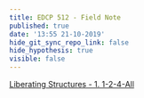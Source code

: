 ```yaml
---
title: EDCP 512 - Field Note
published: true
date: '13:55 21-10-2019'
hide_git_sync_repo_link: false
hide_hypothesis: true
visible: false
---
```


<a class="embedly-card" data-card-controls="0" href="http://www.liberatingstructures.com/1-1-2-4-all/">Liberating Structures - 1. 1-2-4-All</a>
<script async src="//cdn.embedly.com/widgets/platform.js" charset="UTF-8"></script>
